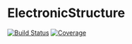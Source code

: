 # ElectronicStructure

[![Build Status](https://github.com/jlapeyre/ElectronicStructure.jl/workflows/CI/badge.svg)](https://github.com/jlapeyre/ElectronicStructure.jl/actions)
[![Coverage](https://codecov.io/gh/jlapeyre/ElectronicStructure.jl/branch/master/graph/badge.svg)](https://codecov.io/gh/jlapeyre/ElectronicStructure.jl)
